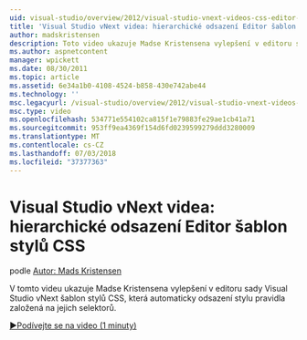 ```yaml
---
uid: visual-studio/overview/2012/visual-studio-vnext-videos-css-editor-hierarchical-indentation
title: 'Visual Studio vNext videa: hierarchické odsazení Editor šablon stylů CSS | Dokumentace Microsoftu'
author: madskristensen
description: Toto video ukazuje Madse Kristensena vylepšení v editoru sady Visual Studio vNext šablon stylů CSS, která automaticky odsazení stylu pravidla založená na jejich závorka selektoru šablon...
ms.author: aspnetcontent
manager: wpickett
ms.date: 08/30/2011
ms.topic: article
ms.assetid: 6e34a1b0-4108-4524-b858-430e742abe44
ms.technology: ''
msc.legacyurl: /visual-studio/overview/2012/visual-studio-vnext-videos-css-editor-hierarchical-indentation
msc.type: video
ms.openlocfilehash: 534771e554102ca815f1e79883fe29ae1cb41a71
ms.sourcegitcommit: 953ff9ea4369f154d6fd0239599279ddd3280009
ms.translationtype: MT
ms.contentlocale: cs-CZ
ms.lasthandoff: 07/03/2018
ms.locfileid: "37377363"
---
```

<a name="visual-studio-vnext-videos-css-editor-hierarchical-indentation"></a>Visual Studio vNext videa: hierarchické odsazení Editor šablon stylů CSS
====================
podle [Autor: Mads Kristensen](https://github.com/madskristensen)

V tomto videu ukazuje Madse Kristensena vylepšení v editoru sady Visual Studio vNext šablon stylů CSS, která automaticky odsazení stylu pravidla založená na jejich selektorů.

[&#9654;Podívejte se na video (1 minuty)](https://channel9.msdn.com/Blogs/ASP-NET-Site-Videos/visual-studio-vnext-videos-css-editor-hierarchical-indentation)
